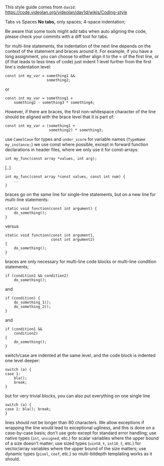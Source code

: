 
This style guide comes from `dav1d`: https://code.videolan.org/videolan/dav1d/wikis/Coding-style

Tabs vs Spaces
**No tabs,** only spaces; 4-space indentation;

Be aware that some tools might add tabs when auto aligning the code, please check your commits with a diff tool for tabs.

for multi-line statements, the indentation of the next line depends on the context of the statement and braces around it. For example, if you have a long assignment, you can choose to either align it to the = of the first line, or (if that leads to less lines of code) just indent 1 level further from the first line's indentation level:

```
const int my_var = something1 &&
                   something2;
```
or
```
const int my_var = something1 +
    something2 - something3 * something4;
```
However, if there are braces, the first non-whitespace character of the line should be aligned with the brace level that it is part of:
```
const int my_var = (something1 +
                    something2) * something3;
```

use `CamelCase` for types and `under_score` for variable names (`TypeName my_instance;`)
we use const where possible, except in forward function declarations in header files, where we only use it for const-arrays:

`int my_func(const array *values, int arg);`

[..]

```
int my_func(const array *const values, const int num) {
    ..
}
```

braces go on the same line for single-line statements, but on a new line for multi-line statements:

```
static void function(const int argument) {
    do_something();
}
```
versus
```
static void function(const int argument1,
                     const int argument2)
{
    do_something();
}
```

braces are only necessary for multi-line code blocks or multi-line condition statements;

```
if (condition1 && condition2)
    do_something();
```
and
```
if (condition) {
    do_something_1();
    do_something_2();
}
```
and
```
if (condition1 &&
    condition2)
{
    do_something();
}
```

switch/case are indented at the same level, and the code block is indented one level deeper:

```
switch (a) {
case 1:
    bla();
    break;
}
```
but for very trivial blocks, you can also put everything on one single line
```
switch (a) {
case 1: bla(); break;
}
```

lines should not be longer than 80 characters. We allow exceptions if wrapping the line would lead to exceptional ugliness, and this is done on a case-by-case basis;
don't use goto except for standard error handling;
use native types (`int`, `unsigned`, etc.) for scalar variables where the upper bound of a size doesn't matter;
use sized types (`uint8_t`, `int16_t`, etc.) for vector/array variables where the upper bound of the size matters;
use dynamic types (`pixel`, `coef`, etc.) so multi-bitdepth templating works as it should.
